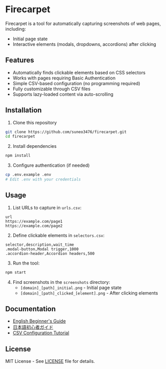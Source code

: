 # Firecarpet

Firecarpet is a tool for automatically capturing screenshots of web pages, including:
- Initial page state
- Interactive elements (modals, dropdowns, accordions) after clicking

## Features

- Automatically finds clickable elements based on CSS selectors
- Works with pages requiring Basic Authentication
- Simple CSV-based configuration (no programming required)
- Fully customizable through CSV files
- Supports lazy-loaded content via auto-scrolling

## Installation

1. Clone this repository
```bash
git clone https://github.com/suneo3476/firecarpet.git
cd firecarpet
```

2. Install dependencies
```bash
npm install
```

3. Configure authentication (if needed)
```bash
cp .env.example .env
# Edit .env with your credentials
```

## Usage

1. List URLs to capture in `urls.csv`:
```csv
url
https://example.com/page1
https://example.com/page2
```

2. Define clickable elements in `selectors.csv`:
```csv
selector,description,wait_time
.modal-button,Modal trigger,1000
.accordion-header,Accordion headers,500
```

3. Run the tool:
```bash
npm start
```

4. Find screenshots in the `screenshots` directory:
   - `[domain]_[path]_initial.png` - Initial page state
   - `[domain]_[path]_clicked_[element].png` - After clicking elements

## Documentation

- [English Beginner's Guide](docs/beginner-guide-en.md)
- [日本語初心者ガイド](docs/beginner-guide-ja.md)
- [CSV Configuration Tutorial](docs/csv-tutorial.md)

## License

MIT License - See [LICENSE](LICENSE) file for details.